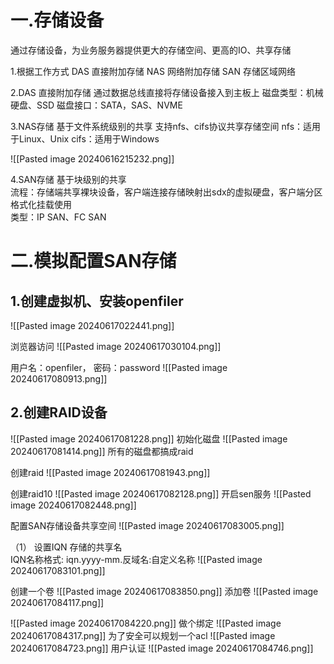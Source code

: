
# 一.存储设备
通过存储设备，为业务服务器提供更大的存储空间、更高的IO、共享存储

1.根据工作方式
DAS 直接附加存储
NAS 网络附加存储
SAN 存储区域网络

2.DAS 直接附加存储
通过数据总线直接将存储设备接入到主板上
磁盘类型：机械硬盘、SSD
磁盘接口：SATA，SAS、NVME

3.NAS存储
基于文件系统级别的共享
支持nfs、cifs协议共享存储空间
nfs：适用于Linux、Unix
cifs：适用于Windows

![[Pasted image 20240616215232.png]]

4.SAN存储
基于块级别的共享  
流程：存储端共享裸块设备，客户端连接存储映射出sdx的虚拟硬盘，客户端分区格式化挂载使用  
类型：IP SAN、FC SAN
 
# 二.模拟配置SAN存储
## 1.创建虚拟机、安装openfiler

![[Pasted image 20240617022441.png]]

浏览器访问
![[Pasted image 20240617030104.png]]

用户名：openfiler， 密码：password
![[Pasted image 20240617080913.png]]

## 2.创建RAID设备

![[Pasted image 20240617081228.png]]
初始化磁盘
![[Pasted image 20240617081414.png]]
所有的磁盘都搞成raid

创建raid
![[Pasted image 20240617081943.png]]

创建raid10
![[Pasted image 20240617082128.png]]
开启sen服务
![[Pasted image 20240617082448.png]]

配置SAN存储设备共享空间
![[Pasted image 20240617083005.png]]

（1） 设置IQN
存储的共享名  
IQN名称格式: iqn.yyyy-mm.反域名:自定义名称
![[Pasted image 20240617083101.png]]

创建一个卷
![[Pasted image 20240617083850.png]]
添加卷
![[Pasted image 20240617084117.png]]

![[Pasted image 20240617084220.png]]
做个绑定
![[Pasted image 20240617084317.png]]
为了安全可以规划一个acl
![[Pasted image 20240617084723.png]]
用户认证
![[Pasted image 20240617084746.png]]

